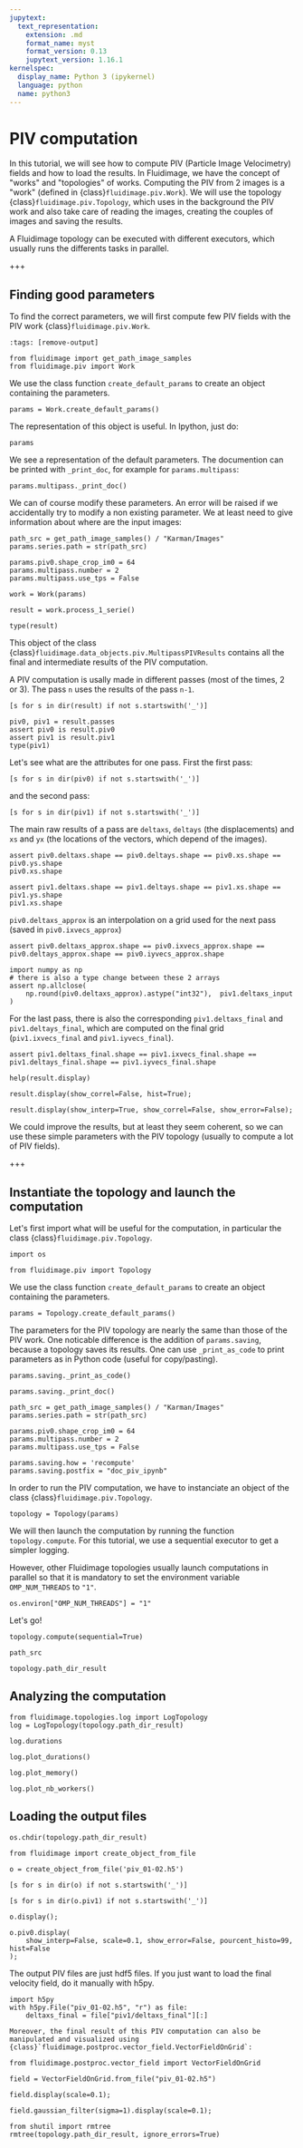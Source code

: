 ```yaml
---
jupytext:
  text_representation:
    extension: .md
    format_name: myst
    format_version: 0.13
    jupytext_version: 1.16.1
kernelspec:
  display_name: Python 3 (ipykernel)
  language: python
  name: python3
---
```


# PIV computation

In this tutorial, we will see how to compute PIV (Particle Image Velocimetry) fields and how to load the results.
In Fluidimage, we have the concept of "works" and "topologies" of works. Computing the PIV from 2 images is a "work"
(defined in {class}`fluidimage.piv.Work`). We will use the topology {class}`fluidimage.piv.Topology`,
which uses in the background the PIV work and also take care of reading the images, creating the couples of images
and saving the results.

A Fluidimage topology can be executed with different executors, which usually runs the differents tasks in parallel.

+++

## Finding good parameters

To find the correct parameters, we will first compute few PIV fields with the PIV work {class}`fluidimage.piv.Work`.

```{code-cell} ipython3
:tags: [remove-output]

from fluidimage import get_path_image_samples
from fluidimage.piv import Work
```

We use the class function `create_default_params` to create an object containing the parameters.

```{code-cell} ipython3
params = Work.create_default_params()
```

The representation of this object is useful. In Ipython, just do:

```{code-cell} ipython3
params
```

We see a representation of the default parameters. The documention can be printed with `_print_doc`, for example for `params.multipass`:

```{code-cell} ipython3
params.multipass._print_doc()
```

We can of course modify these parameters. An error will be raised if we accidentally try to modify a non existing parameter. We at least need to give information about where are the input images:

```{code-cell} ipython3
path_src = get_path_image_samples() / "Karman/Images"
params.series.path = str(path_src)

params.piv0.shape_crop_im0 = 64
params.multipass.number = 2
params.multipass.use_tps = False
```

```{code-cell} ipython3
work = Work(params)
```

```{code-cell} ipython3
result = work.process_1_serie()
```

```{code-cell} ipython3
type(result)
```

This object of the class {class}`fluidimage.data_objects.piv.MultipassPIVResults` contains all the final and intermediate results of the PIV computation.

A PIV computation is usally made in different passes (most of the times, 2 or 3). The pass `n` uses the results of the pass `n-1`.

```{code-cell} ipython3
[s for s in dir(result) if not s.startswith('_')]
```

```{code-cell} ipython3
piv0, piv1 = result.passes
assert piv0 is result.piv0
assert piv1 is result.piv1
type(piv1)
```

Let's see what are the attributes for one pass. First the first pass:

```{code-cell} ipython3
[s for s in dir(piv0) if not s.startswith('_')]
```

and the second pass:

```{code-cell} ipython3
[s for s in dir(piv1) if not s.startswith('_')]
```

The main raw results of a pass are `deltaxs`, `deltays` (the displacements) and `xs` and `yx` (the locations of the vectors, which depend of the images).

```{code-cell} ipython3
assert piv0.deltaxs.shape == piv0.deltays.shape == piv0.xs.shape == piv0.ys.shape
piv0.xs.shape
```

```{code-cell} ipython3
assert piv1.deltaxs.shape == piv1.deltays.shape == piv1.xs.shape == piv1.ys.shape
piv1.xs.shape
```

`piv0.deltaxs_approx` is an interpolation on a grid used for the next pass (saved in `piv0.ixvecs_approx`)

```{code-cell} ipython3
assert piv0.deltaxs_approx.shape == piv0.ixvecs_approx.shape == piv0.deltays_approx.shape == piv0.iyvecs_approx.shape

import numpy as np
# there is also a type change between these 2 arrays
assert np.allclose(
    np.round(piv0.deltaxs_approx).astype("int32"),  piv1.deltaxs_input
)
```

For the last pass, there is also the corresponding `piv1.deltaxs_final` and  `piv1.deltays_final`, which are computed on the final grid (`piv1.ixvecs_final` and `piv1.iyvecs_final`).

```{code-cell} ipython3
assert piv1.deltaxs_final.shape == piv1.ixvecs_final.shape == piv1.deltays_final.shape == piv1.iyvecs_final.shape
```

```{code-cell} ipython3
help(result.display)
```

```{code-cell} ipython3
result.display(show_correl=False, hist=True);
```

```{code-cell} ipython3
result.display(show_interp=True, show_correl=False, show_error=False);
```

We could improve the results, but at least they seem coherent, so we can use these simple parameters with the PIV topology (usually to compute a lot of PIV fields).

+++

## Instantiate the topology and launch the computation

Let's first import what will be useful for the computation, in particular the class {class}`fluidimage.piv.Topology`.

```{code-cell} ipython3
import os

from fluidimage.piv import Topology
```

We use the class function `create_default_params` to create an object containing the parameters.

```{code-cell} ipython3
params = Topology.create_default_params()
```

The parameters for the PIV topology are nearly the same than those of the PIV work. 
One noticable difference is the addition of `params.saving`, because a topology saves its results.
One can use `_print_as_code` to print parameters as in Python code (useful for copy/pasting).

```{code-cell} ipython3
params.saving._print_as_code()
```

```{code-cell} ipython3
params.saving._print_doc()
```

```{code-cell} ipython3
path_src = get_path_image_samples() / "Karman/Images"
params.series.path = str(path_src)

params.piv0.shape_crop_im0 = 64
params.multipass.number = 2
params.multipass.use_tps = False

params.saving.how = 'recompute'
params.saving.postfix = "doc_piv_ipynb"
```

In order to run the PIV computation, we have to instanciate an object of the class {class}`fluidimage.piv.Topology`.

```{code-cell} ipython3
topology = Topology(params)
```

We will then launch the computation by running the function `topology.compute`. For this tutorial, we use a sequential executor to get a simpler logging. 

However, other Fluidimage topologies usually launch computations in parallel so that it is mandatory to set the environment variable `OMP_NUM_THREADS` to `"1"`.

```{code-cell} ipython3
os.environ["OMP_NUM_THREADS"] = "1"
```

Let's go!

```{code-cell} ipython3
topology.compute(sequential=True)
```

```{code-cell} ipython3
path_src
```

```{code-cell} ipython3
topology.path_dir_result
```

## Analyzing the computation

```{code-cell} ipython3
from fluidimage.topologies.log import LogTopology
log = LogTopology(topology.path_dir_result)
```

```{code-cell} ipython3
log.durations
```

```{code-cell} ipython3
log.plot_durations()
```

```{code-cell} ipython3
log.plot_memory()
```

```{code-cell} ipython3
log.plot_nb_workers()
```

## Loading the output files

```{code-cell} ipython3
os.chdir(topology.path_dir_result)
```

```{code-cell} ipython3
from fluidimage import create_object_from_file
```

```{code-cell} ipython3
o = create_object_from_file('piv_01-02.h5')
```

```{code-cell} ipython3
[s for s in dir(o) if not s.startswith('_')]
```

```{code-cell} ipython3
[s for s in dir(o.piv1) if not s.startswith('_')]
```

```{code-cell} ipython3
o.display();
```

```{code-cell} ipython3
o.piv0.display(
    show_interp=False, scale=0.1, show_error=False, pourcent_histo=99, hist=False
);
```

The output PIV files are just hdf5 files. If you just want to load the final velocity field, do it manually with h5py.

```{code-cell} ipython3
import h5py
with h5py.File("piv_01-02.h5", "r") as file:
    deltaxs_final = file["piv1/deltaxs_final"][:]
```

```{raw-cell}
Moreover, the final result of this PIV computation can also be manipulated and visualized using {class}`fluidimage.postproc.vector_field.VectorFieldOnGrid`:
```

```{code-cell} ipython3
from fluidimage.postproc.vector_field import VectorFieldOnGrid

field = VectorFieldOnGrid.from_file("piv_01-02.h5")
```

```{code-cell} ipython3
field.display(scale=0.1);
```

```{code-cell} ipython3
field.gaussian_filter(sigma=1).display(scale=0.1);
```

```{code-cell} ipython3
from shutil import rmtree
rmtree(topology.path_dir_result, ignore_errors=True)
```
